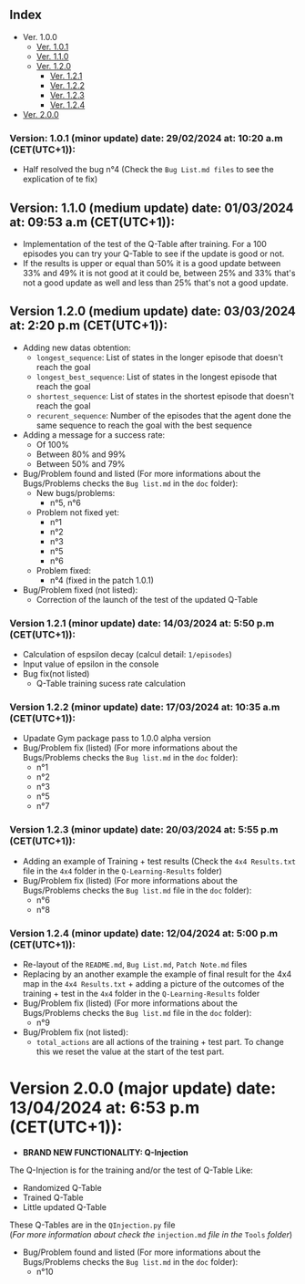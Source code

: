 ## Index
- Ver. 1.0.0
    - [Ver. 1.0.1][1]
  - [Ver. 1.1.0][2]
  - [Ver. 1.2.0][3]
    - [Ver. 1.2.1][4]
    - [Ver. 1.2.2][5]
    - [Ver. 1.2.3][6]
    - [Ver. 1.2.4][7]
- [Ver. 2.0.0][8]

[1]: https://github.com/VOCdevShy/Q-Learning_Frozen_Lake/blob/main/Doc/Patch%20Note.md#version-101-minor-update-date-29022024-at-1020-am-cetutc1 "Version 1.0.1"
[2]: https://github.com/VOCdevShy/Q-Learning_Frozen_Lake/blob/main/Doc/Patch%20Note.md#version-110-major-update-date-01032024-at-0953-am-cetutc1 "Version 1.1.0"
[3]: https://github.com/VOCdevShy/Q-Learning_Frozen_Lake/blob/main/Doc/Patch%20Note.md#version-120-major-update-date-03032024-at-220-pm-cetutc1 "Version 1.2.0"
[4]: https://github.com/VOCdevShy/Q-Learning_Frozen_Lake/blob/main/Doc/Patch%20Note.md#version-121-minor-update-date-14032024-at-550-pm-cetutc1 "Version 1.2.1"
[5]: https://github.com/VOCdevShy/Q-Learning_Frozen_Lake/blob/main/Doc/Patch%20Note.md#version-122-minor-update-date-17032024-at-1035-am-cetutc1 "Version 1.2.2"
[6]: https://github.com/VOCdevShy/Q-Learning_Frozen_Lake/blob/main/Doc/Patch%20Note.md#version-123-minor-update-date-20032024-at-555-pm-cetutc1 "Version 1.2.3"
[7]: https://github.com/VOCdevShy/Q-Learning_Frozen_Lake/blob/main/Doc/Patch%20Note.md#version-124-minor-update-date-12042024-at-500-pm-cetutc1 "Version 1.2.4"
[8]: https "Version 2.0.0"

### Version: 1.0.1 (minor update) date: 29/02/2024 at: 10:20 a.m (CET(UTC+1)):
- Half resolved the bug n°4 (Check the `Bug List.md files` to see the explication of te fix)
 
## Version: 1.1.0 (medium update) date: 01/03/2024 at: 09:53 a.m (CET(UTC+1)):
- Implementation of the test of the Q-Table after training. For a 100 episodes you can try your Q-Table to see if the update is good or not.
- If the results is upper or equal than 50% it is a good update between 33% and 49% it is not good at it could be, between 25% and 33% that's not a good update as well and less than 25% that's not a good update.

## Version 1.2.0 (medium update) date: 03/03/2024 at: 2:20 p.m (CET(UTC+1)):
- Adding new datas obtention:
  - `longest_sequence`: List of states in the longer episode that doesn't reach the goal
  - `longest_best_sequence`: List of states in the longest episode that reach the goal
  - `shortest_sequence`: List of states in the shortest episode that doesn't reach the goal
  - `recurent_sequence`: Number of the episodes that the agent done the same sequence to reach the goal with the best sequence
- Adding a message for a success rate:
  - Of 100%
  - Between 80% and 99%
  - Between 50% and 79%
- Bug/Problem found and listed (For more informations about the Bugs/Problems checks the `Bug list.md` in the `doc` folder):
  - New bugs/problems:
    - n°5, n°6
  - Problem not fixed yet:
    - n°1
    - n°2
    - n°3
    - n°5
    - n°6
  - Problem fixed:
    - n°4 (fixed in the patch 1.0.1)
- Bug/Problem fixed (not listed):
  - Correction of the launch of the test of the updated Q-Table

### Version 1.2.1 (minor update) date: 14/03/2024 at: 5:50 p.m (CET(UTC+1)):
- Calculation of espsilon decay (calcul detail: `1/episodes`)
- Input value of epsilon in the console
- Bug fix(not listed)
  - Q-Table training sucess rate calculation

### Version 1.2.2 (minor update) date: 17/03/2024 at: 10:35 a.m (CET(UTC+1)):
- Upadate Gym package pass to 1.0.0 alpha version
- Bug/Problem fix (listed) (For more informations about the Bugs/Problems checks the `Bug list.md` in the `doc` folder):
  - n°1
  - n°2
  - n°3
  - n°5
  - n°7

### Version 1.2.3 (minor update) date: 20/03/2024 at: 5:55 p.m (CET(UTC+1)):
- Adding an example of Training + test results (Check the `4x4 Results.txt` file in the `4x4` folder in the `Q-Learning-Results` folder)
- Bug/Problem fix (listed) (For more informations about the Bugs/Problems checks the `Bug list.md` file in the `doc` folder):
  - n°6
  - n°8

### Version 1.2.4 (minor update) date: 12/04/2024 at: 5:00 p.m (CET(UTC+1)):
- Re-layout of the `README.md`, `Bug List.md`, `Patch Note.md` files
- Replacing by an another example the example of final result for the 4x4 map in the `4x4 Results.txt` + adding a picture of the outcomes of the training + test in the `4x4` folder in the `Q-Learning-Results` folder
- Bug/Problem fix (listed) (For more informations about the Bugs/Problems checks the `Bug list.md` file in the `doc` folder):
  - n°9
- Bug/Problem fix (not listed):
  - `total_actions` are all actions of the training + test part. To change this we reset the value at the start of the test part.

# Version 2.0.0 (major update) date: 13/04/2024 at: 6:53 p.m (CET(UTC+1)):
- **BRAND NEW FUNCTIONALITY: Q-Injection**

The Q-Injection is for the training and/or the test of Q-Table Like:

  - Randomized Q-Table
  - Trained Q-Table
  - Little updated Q-Table

These Q-Tables are in the `QInjection.py` file
<br>(_For more information about check the_ `injection.md` _file in the_ `Tools` _folder_)

-  Bug/Problem found and listed (For more informations about the Bugs/Problems checks the `Bug list.md` in the `doc` folder):
    -  n°10